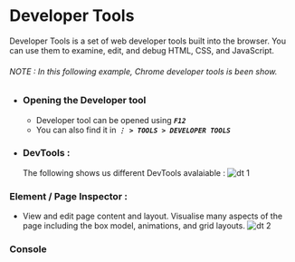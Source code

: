 # Developer Tools

Developer Tools is a set of web developer tools built into the browser. You can use them to examine, edit, and debug HTML, CSS, and JavaScript.

###### NOTE : In this following example, _Chrome_ developer tools is been show. 

* ### Opening the Developer tool
  * Developer tool can be opened using ***``` F12 ```***
  * You can also find it in ***```⋮ > TOOLS > DEVELOPER TOOLS```***

* ### DevTools :
  The following shows us different DevTools avalaiable : 
![dt 1](https://user-images.githubusercontent.com/45136496/77654083-968fb780-6f96-11ea-9c9d-17337a257819.png)

### Element / Page Inspector :
  * View and edit page content and layout. Visualise many aspects of the page including the box model, animations, and grid layouts.
![dt 2](https://user-images.githubusercontent.com/45136496/77656023-46febb00-6f99-11ea-89ef-c1f33ae2a40c.png)


### Console 
